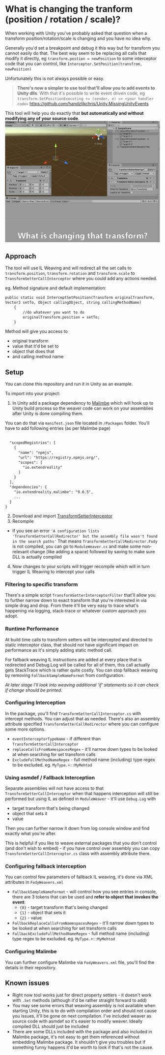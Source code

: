 # What is changing the tranform (position / rotation / scale)?

When working with Unity you've probably asked that question when a transform position/rotation/scale is changing and you have no idea why.

Generally you'd set a breakpoint and debug it this way but for transform you cannot easily do that. The best way seem to be replacing all calls that modify it directly, eg
`transform.postion = newPosition`
to some interceptor code that you can control, like
`Interceptor.SetPosition(transfrom, newPosition)`

Unfortunately this is not always possible or easy.

> **There's now a simpler to use tool that'll allow you to add events to Unity dlls**. With that it's possible to write event driven code, eg `transform.SetPositionExecuting += (sender, e) => <your handler code>`
https://github.com/handzlikchris/Unity.MissingUnityEvents

This tool will help you do exactly that **but automatically and without modifying any of your source code**. 
![Transform Setter Interceptor Workflow](/_github/TransforSetterInterceptorWorkflow_.gif)


## Approach
The tool will use IL Weaving and will redirect all the set calls to `transform.position`, `transform.rotation` and `transform.scale` to `TransformSetterCallInterceptor` where you could add any actions needed. 

eg.
Method signature and default implementation:
```
public static void InterceptSetPosition(Transform originalTransform, Vector3 setTo, Object callingObject, string callingMethodName)
    {
        //do whatever you want to do
        originalTransform.position = setTo;
    }
```

Method will give you access to
- original transform
- value that it'd be set to
- object that does that
- and calling method name


## Setup
You can clone this repository and run it in Unity as an example.

To import into your project:
1) In Unity add a package dependency to [Malimbe]([https://github.com/ExtendRealityLtd/Malimbe](https://github.com/ExtendRealityLtd/Malimbe)) which will hook up to Unity build process so the weaver code can work on your assemblies after Unity is done compiling them.

You can do that via `manifest.json` file located in `/Packages` folder. You'll have to add following entries (as per Malimbe page)
```
  
  "scopedRegistries": [
    {
      "name": "npmjs",
      "url": "https://registry.npmjs.org/",
      "scopes": [
        "io.extendreality"
      ]
    }
  ],
  "dependencies": {
    "io.extendreality.malimbe": "9.6.5",
    ...
  }
}
```

2)  Download and import [TransformSetterInterceptor](https://github.com/handzlikchris/Unity.TransformSetterInterceptor/raw/master/_github/TransformSetterInterceptor.unitypackage)
3) Recompile
- If you see an error
`'A configuration lists 'TransformSetterCallRedirector' but the assembly file wasn't found in the search paths'`
That means `TransformSetterCallRedirector.Fody` is not compiled, you can go to `ModuleWeaver.cs` and make some non-relevant change (like adding a space) followed by saving to make sure DLL is actually compiled
4) Now changes to your scripts will trigger recompile which will in turn trigger IL Weaving to intercept your calls


### Filtering to specific transform
There's a simple script `TransformSetterInterceptorFilter` that'll allow you to further narrow down to exact transform that you're interested in via simple drag and drop. From there it'll be very easy to trace what's happening via logging, stack-trace or whatever custom approach you adopt.

### Runtime Performance
At build time calls to transform setters will be intercepted and directed to static interceptor class, that should not have significant impact on performance as it's simply adding static method call.

For fallback weaving IL instructions are added at every place that is redirected and Debug.Log will be called for all of them, this call actually gets StackTrace which is rather quite costly. You can stop fallback weaving by removing `FallbackSampleNameFormat` from configuration.

*At later stage I'll look into weaving additional 'if' statements so it can check if change should be printed.*

### Configuring Interception
In the package, you'll find `TransformSetterCallInterceptor.cs` with intercept methods. You can adjust that as needed. There's also an assembly attribute specified `TransformSetterCallRedirector` where you can configure some more options.

- `eventInterceptorTypeName` - if different than `TransformSetterCallInterceptor`
- `replaceCallsFromNamespacesRegex` - it'll narrow down types to be looked at when searching for set transform calls
- `ExcludeFullMethodNameRegex` - full method name (including) type regex to be excluded. eg. `MyType.+::MyMehtod`

### Using asmdef / Fallback Interception
Separate assemblies will not have access to that `TransformSetterCallInterceptor` when that happens interception will still be performed but using IL as defined in `ModuleWeaver` - it'll use `Debug.Log` with 
- target transform that's being changed
- object that sets it
- value

Then you can further narrow it down from log console window and find exactly what you're after.

This is helpful if you like to weave external packages that you don't control (and don't wish to embed) - if you have control over assembly you can copy `TransformSetterCallInterceptor.cs` class with assembly attribute there.

### Configuring fallback interception
You can control few parameters of fallback IL weaving, it's done via XML attributes in `FodyWeavers.xml`
- `FallbackSampleNameFormat` - will control how you see entries in console, there are 3 tokens that can be used and **refer to object that invokes the event**:
    - `{0}` - target transform that's being changed
    - `{1}` - object that sets it
    - `{2}` - value
 - `FallbackReplaceCallsFromNamespacesRegex` - it'll narrow down types to be looked at when searching for set transform calls
 - `FallbackExcludeFullMethodNameRegex` - full method name (including) type regex to be excluded. eg. `MyType.+::MyMehtod`


### Configuring Malimbe
You can further configure Malimbe via `FodyWeavers.xml` file, you'll find the details in their repository.


## Known issues
- Right now tool works just for direct property setters - it doesn't work with `.Set` methods (although it'd be rather straight forward to add)
- You may see some errors that weaving assembly is not available when starting Unity, this is to do with compilation order and should not cause you issues, it'll be gone on next compilation. I've included weaver as source code with asmdef so it's easier to modify weaver. Ideally compiled DLL should just be included
- There are some DLLs included with the package and also included in Malimbe package, it's not easy to get them referenced without embedding Malimbe package. It shouldn't give you troubles but if something funny happens it'd be worth to look if that's not the cause. 